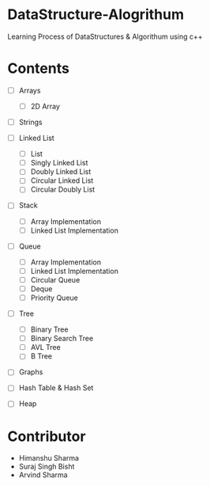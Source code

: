 # DataStructure-Alogrithum
Learning Process of DataStructures &amp; Algorithum using c++


# Contents
- [ ] Arrays
  - [ ] 2D Array
- [ ] Strings
- [ ] Linked List
  - [ ] List
  - [ ] Singly Linked List
  - [ ] Doubly Linked List
  - [ ] Circular Linked List
  - [ ] Circular Doubly List
- [ ] Stack
  - [ ] Array Implementation
  - [ ] Linked List Implementation
- [ ] Queue
  - [ ] Array Implementation
  - [ ] Linked List Implementation
  - [ ] Circular Queue
  - [ ] Deque
  - [ ] Priority Queue
- [ ] Tree
  - [ ] Binary Tree
  - [ ] Binary Search Tree
  - [ ] AVL Tree
  - [ ] B Tree
- [ ] Graphs
- [ ] Hash Table & Hash Set
- [ ] Heap


# Contributor
- Himanshu Sharma
- Suraj Singh Bisht
- Arvind Sharma
